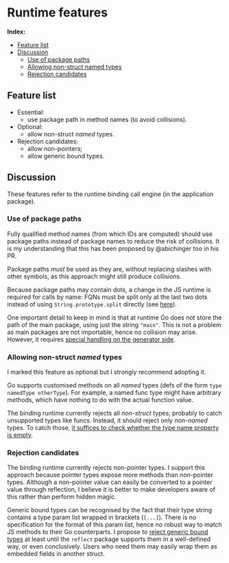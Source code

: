 # Runtime features

**Index:**
- [Feature list](#feature-list)
- [Discussion](#discussion)
    - [Use of package paths](#use-of-package-paths)
    - [Allowing non-struct named types](#allowing-non-struct-named-types)
    - [Rejection candidates](#rejection-candidates)

## Feature list

- Essential:
    - use package path in method names (to avoid collisions).
- Optional:
    - allow non-struct _named_ types.
- Rejection candidates:
    - allow non-pointers;
    - allow generic bound types.

## Discussion

These features refer to the runtime binding call engine (in the application package).

### Use of package paths

Fully qualified method names (from which IDs are computed) should use package paths instead of package names to reduce the risk of collisions. It is my understanding that this has been proposed by @abichinger too in his PR.

Package paths _must_ be used as they are, without replacing slashes with other symbols, as this approach might still produce collisions.

Because package paths may contain dots, a change in the JS runtime is required for calls by name: FQNs must be split only at the last two dots instead of using `String.prototype.split` directly (see [here](https://github.com/fbbdev/wails/blob/feat/bindgen_v2/v3/internal/runtime/desktop/%40wailsio/runtime/src/calls.js#L139)).

One important detail to keep in mind is that at runtime Go does not store the path of the main package, using just the string `"main"`. This is not a problem as main packages are not importable, hence no collision may arise. However, it requires [special handling on the generator side](https://github.com/fbbdev/wails/blob/feat/bindgen_v2/v3/internal/parser/collect/bindings.go#L153).

### Allowing non-struct _named_ types

I marked this feature as optional but I strongly recommend adopting it.

Go supports customised methods on all _named_ types (defs of the form `type namedType otherType`). For example, a named func type might have arbitrary methods, which have nothing to do with the actual function value.

The binding runtime currently rejects all _non-struct_ types, probably to catch unsupported types like funcs.
Instead, it should reject only _non-named_ types. To catch those, [it suffices to check whether the type name property is empty](https://github.com/fbbdev/wails/blob/feat/bindgen_v2/v3/pkg/application/bindings.go#L413).

### Rejection candidates

The binding runtime currently rejects non-pointer types. I support this approach because pointer types expose more methods than non-pointer types. Although a non-pointer value can easily be converted to a pointer value through reflection, I believe it is better to make developers aware of this rather than perform hidden magic.

Generic bound types can be recognised by the fact that their type string contains a type param list wrapped in brackets (`[...]`). There is no specification for the format of this param list, hence no robust way to match JS methods to their Go counterparts. I propose to [reject generic bound types](https://github.com/fbbdev/wails/blob/feat/bindgen_v2/v3/pkg/application/bindings.go#L235) at least until the `reflect` package supports them in a well-defined way, or even conclusively. Users who need them may easily wrap them as embedded fields in another struct.
